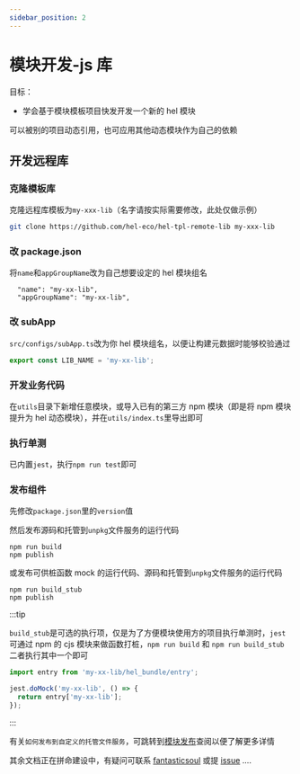 ```yaml
---
sidebar_position: 2
---
```


# 模块开发-js 库

目标：

- 学会基于模块模板项目快发开发一个新的 hel 模块

可以被别的项目动态引用，也可应用其他动态模块作为自己的依赖

## 开发远程库

### 克隆模板库

克隆远程库模板为`my-xxx-lib`（名字请按实际需要修改，此处仅做示例）

```bash
git clone https://github.com/hel-eco/hel-tpl-remote-lib my-xxx-lib
```

### 改 package.json

将`name`和`appGroupName`改为自己想要设定的 hel 模块组名

```
  "name": "my-xx-lib",
  "appGroupName": "my-xx-lib",
```

### 改 subApp

`src/configs/subApp.ts`改为你 hel 模块组名，以便让构建元数据时能够校验通过

```ts
export const LIB_NAME = 'my-xx-lib';
```

### 开发业务代码

在`utils`目录下新增任意模块，或导入已有的第三方 npm 模块（即是将 npm 模块提升为 hel 动态模块），并在`utils/index.ts`里导出即可

### 执行单测

已内置`jest`，执行`npm run test`即可

### 发布组件

先修改`package.json`里的`version`值

然后发布源码和托管到`unpkg`文件服务的运行代码

```
npm run build
npm publish
```

或发布可供桩函数 mock 的运行代码、源码和托管到`unpkg`文件服务的运行代码

```
npm run build_stub
npm publish
```

:::tip

`build_stub`是可选的执行项，仅是为了方便模块使用方的项目执行单测时，`jest`可通过 npm 的 cjs 模块来做函数打桩，`npm run build` 和 `npm run build_stub` 二者执行其中一个即可

```ts
import entry from 'my-xx-lib/hel_bundle/entry';

jest.doMock('my-xx-lib', () => {
  return entry['my-xx-lib'];
});
```

:::

有关`如何发布到自定义的托管文件服务`，可跳转到[模块发布](/docs/tutorial/helmod-pub)查阅以便了解更多详情

其余文档正在拼命建设中，有疑问可联系 [fantasticsoul](https://github.com/fantasticsoul) 或提 [issue](https://github.com/tnfe/hel/issues) ....
